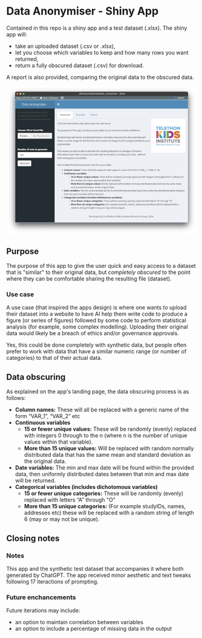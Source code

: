 # Data Anonymiser - Shiny App

Contained in this repo is a shiny app and a test dataset (.xlsx). The shiny app will:

- take an uploaded dataset (.csv or .xlsx), 
- let you choose which variables to keep and how many rows you want returned,
- return a fully obscured dataset (.csv) for download.

A report is also provided, comparing the original data to the obscured data.

![](./www/app_preview.png)

## Purpose

The purpose of this app to give the user quick and easy access to a dataset that is "similar" to their original data, but *completely obscured* to the point where they can be comfortable sharing the resulting file (dataset).

### Use case

A use case (that inspired the apps design) is where one wants to upload their dataset into a website to have AI help them write code to produce a figure (or series of figures) followed by some code to perform statistical analysis (for example, some complex modelling). Uploading their original data would likely be a breach of ethics and/or governance approvals. 

Yes, this could be done completely with synthetic data, but people often prefer to work with data that have a similar numeric range (or number of categories) to that of their actual data.

## Data obscuring

As explained on the app's landing page, the data obscuring process is as follows:

- **Column names:** These will all be replaced with a generic name of the form “VAR_1”, “VAR_2” etc
- **Continuous variables**
  - **15 or fewer unique values:** These will be randomly (evenly) replaced with integers 0 through to the n (where n is the number of unique values within that variable).
  - **More than 15 unique values:** Will be replaced with random normally distributed data that has the same mean and standard deviation as the original data.
- **Date variables:** The min and max date will be found within the provided data, then uniformly distributed dates between that min and max date will be returned.
- **Categorical variables (includes dichotomous variables)**
  - **15 or fewer unique categories:** These will be randomly (evenly) replaced with letters “A” through "O"
  - **More than 15 unique categories:** (For example studyIDs, names, addresses etc) these will be replaced with a random string of length 6 (may or may not be unique).

## Closing notes

### Notes

This app and the synthetic test dataset that accompanies it where both generated by ChatGPT. The app received minor aesthetic and text tweaks following 17 iteractions of prompting.

### Future enchancements

Future iterations may include:

- an option to maintain correlation between variables
- an option to include a percentage of missing data in the output